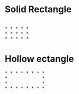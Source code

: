 # Solid Rectangle

<pre>  
* * * * * 
* * * * * 
* * * * * 
</pre>

# Hollow ectangle

<pre>
* * * * * * * * 
*             * 
*             * 
* * * * * * * * 
</pre>

